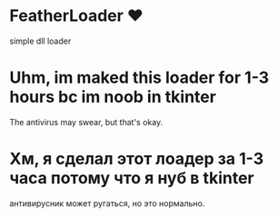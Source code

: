 # FeatherLoader ❤️
simple dll loader

# Uhm, im maked this loader for 1-3 hours bc im noob in tkinter
The antivirus may swear, but that's okay.

# Хм, я сделал этот лоадер за 1-3 часа потому что я нуб в tkinter
антивирусник может ругаться, но это нормально.
